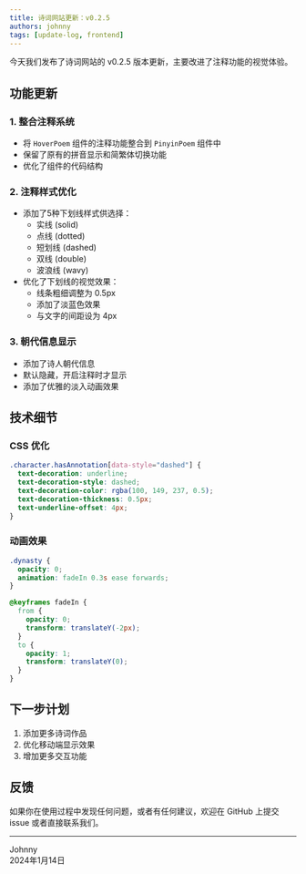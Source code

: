 ```yaml
---
title: 诗词网站更新：v0.2.5
authors: johnny
tags: [update-log, frontend]
---
```


今天我们发布了诗词网站的 v0.2.5 版本更新，主要改进了注释功能的视觉体验。

<!-- truncate -->

## 功能更新

### 1. 整合注释系统
- 将 `HoverPoem` 组件的注释功能整合到 `PinyinPoem` 组件中
- 保留了原有的拼音显示和简繁体切换功能
- 优化了组件的代码结构

### 2. 注释样式优化
- 添加了5种下划线样式供选择：
  - 实线 (solid)
  - 点线 (dotted)
  - 短划线 (dashed)
  - 双线 (double)
  - 波浪线 (wavy)
- 优化了下划线的视觉效果：
  - 线条粗细调整为 0.5px
  - 添加了淡蓝色效果
  - 与文字的间距设为 4px

### 3. 朝代信息显示
- 添加了诗人朝代信息
- 默认隐藏，开启注释时才显示
- 添加了优雅的淡入动画效果

## 技术细节

### CSS 优化
```css
.character.hasAnnotation[data-style="dashed"] {
  text-decoration: underline;
  text-decoration-style: dashed;
  text-decoration-color: rgba(100, 149, 237, 0.5);
  text-decoration-thickness: 0.5px;
  text-underline-offset: 4px;
}
```

### 动画效果
```css
.dynasty {
  opacity: 0;
  animation: fadeIn 0.3s ease forwards;
}

@keyframes fadeIn {
  from {
    opacity: 0;
    transform: translateY(-2px);
  }
  to {
    opacity: 1;
    transform: translateY(0);
  }
}
```

## 下一步计划

1. 添加更多诗词作品
2. 优化移动端显示效果
3. 增加更多交互功能

## 反馈

如果你在使用过程中发现任何问题，或者有任何建议，欢迎在 GitHub 上提交 issue 或者直接联系我们。

---

Johnny  
2024年1月14日 